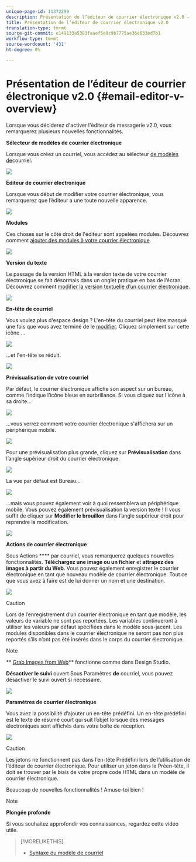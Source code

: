 ```yaml
---
unique-page-id: 11372299
description: Présentation de l’éditeur de courrier électronique v2.0 - Documentation sur le marketing - Documentation du produit
title: Présentation de l’éditeur de courrier électronique v2.0
translation-type: tm+mt
source-git-commit: e149133a5383faaef5e9c9b7775ae36e633ed7b1
workflow-type: tm+mt
source-wordcount: '431'
ht-degree: 0%

---
```



# Présentation de l’éditeur de courrier électronique v2.0 {#email-editor-v-overview}

Lorsque vous déciderez d&#39;activer l&#39;éditeur de messagerie v2.0, vous remarquerez plusieurs nouvelles fonctionnalités.

**Sélecteur de modèles de courrier électronique**

Lorsque vous créez un courriel, vous accédez au sélecteur [de modèles de](email-template-picker-overview.md)courriel.

![](assets/starter-templates-1.png)

**Éditeur de courrier électronique**

Lorsque vous début de modifier votre courrier électronique, vous remarquerez que l’éditeur a une toute nouvelle apparence.

![](assets/two-4.png)

**Modules**

Ces choses sur le côté droit de l&#39;éditeur sont appelées modules. Découvrez comment [ajouter des modules à votre courrier électronique](add-modules-to-your-email.md).

![](assets/three-4.png)

**Version du texte**

Le passage de la version HTML à la version texte de votre courrier électronique se fait désormais dans un onglet pratique en bas de l’écran. Découvrez comment [modifier la version textuelle d’un courrier électronique](../../../../product-docs/email-marketing/general/creating-an-email/edit-the-text-version-of-an-email.md).

![](assets/four-3.png)

**En-tête de courriel**

Vous voulez plus d&#39;espace design ? L&#39;en-tête du courriel peut être masqué une fois que vous avez terminé de le [modifier](../../../../product-docs/email-marketing/general/creating-an-email/edit-your-email-header.md). Cliquez simplement sur cette icône ...

![](assets/five-4.png)

...et l&#39;en-tête se réduit.

![](assets/six-3.png)

**Prévisualisation de votre courriel**

Par défaut, le courrier électronique affiche son aspect sur un bureau, comme l’indique l’icône bleue en surbrillance. Si vous cliquez sur l&#39;icône à sa droite...

![](assets/seven-3.png)

...vous verrez comment votre courrier électronique s&#39;affichera sur un périphérique mobile.

![](assets/eight-3.png)

Pour une prévisualisation plus grande, cliquez sur **Prévisualisation** dans l’angle supérieur droit du courrier électronique.

![](assets/preview1.png)

La vue par défaut est Bureau...

![](assets/preview2.png)

...mais vous pouvez également voir à quoi ressemblera un périphérique mobile. Vous pouvez également prévisualisation la version texte ! Il vous suffit de cliquer sur **Modifier le brouillon** dans l’angle supérieur droit pour reprendre la modification.

[![](assets/preview3.png)](../../../../product-docs/demand-generation/images-and-files/grab-the-images-from-a-web-page.md)

**Actions de courrier électronique**

Sous Actions **** par courriel, vous remarquerez quelques nouvelles fonctionnalités. **Téléchargez une image ou un fichier** et **attrapez des images à partir du Web**. Vous pouvez également enregistrer le courrier électronique en tant que nouveau modèle de courrier électronique. Tout ce que vous avez à faire est de lui donner un nom et une destination.

![](assets/nine-3.png)

>[!CAUTION]
>
>Lors de l’enregistrement d’un courrier électronique en tant que modèle, les valeurs de variable ne sont pas reportées. Les variables continueront à utiliser les valeurs par défaut spécifiées dans le modèle sous-jacent. Les modules disponibles dans le courrier électronique ne seront pas non plus reportés s’ils n’ont pas été insérés dans le corps du courrier électronique.

>[!NOTE]
>
>** [Grab Images from Web](../../../../product-docs/demand-generation/images-and-files/grab-the-images-from-a-web-page.md)** fonctionne comme dans Design Studio.

**Désactiver le suivi** ouvert Sous Paramètres **de** courriel, vous pouvez désactiver le suivi ouvert si nécessaire.

![](assets/thirteen-1.png)

**Paramètres de courrier électronique**

Vous avez la possibilité d’ajouter un en-tête prédéfini. Un en-tête prédéfini est le texte de résumé court qui suit l’objet lorsque des messages électroniques sont affichés dans votre boîte de réception.

![](assets/edit-settings-preheader-2.png)

>[!CAUTION]
>
>Les jetons ne fonctionnent pas dans l’en-tête Prédéfini lors de l’utilisation de l’éditeur de courrier électronique. Pour utiliser un jeton dans le Préen-tête, il doit se trouver par le biais de votre propre code HTML dans un modèle de courrier électronique.

Beaucoup de nouvelles fonctionnalités ! Amuse-toi bien !

>[!NOTE]
>
>**Plongée profonde**
>
>Si vous souhaitez approfondir vos connaissances, regardez cette vidéo [](https://nation.marketo.com/videos/1463)utile.

>[!MORELIKETHIS]
>
>* [Syntaxe du modèle de courriel](email-template-syntax.md)

>




